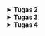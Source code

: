 
<details>
<Summary><b>Tugas 2</b></Summary>

Jelaskan bagaimana cara kamu mengimplementasikan checklist di atas secara step-by-step (bukan hanya sekadar mengikuti tutorial).
1.  Membuat sebuah proyek Django baru.
    Pertama kali buat dan jalankan virtual environment di direktori toko-sepatu-sejahtera. Lalu buat sebuah txt (requirements.txt) yang berisi hal-hal yang ingin di install, salah satunya django. Setelah itu, jalankan "django-admin startproject toko_sepatu_sejahtera" yang akan membuat proyek django baru.

2.  Membuat aplikasi dengan nama main pada proyek tersebut.
    Sama seperti sebelumnya, pertama kali buat dan jalankan virtual environment di direktori toko-sepatu-sejahtera. Lalu jalankan "python manage.py startapp main" pada direktori toko-sepatu-sejahtera. Terakhir, daftarkan aplikasi main pada settings.py dengan menambahkan 'main' pada list INSTALLED_APPS

3.  Melakukan routing pada proyek agar dapat menjalankan aplikasi main.
    Pada berkas urls.py di direktori proyek, tambahkan fungsi include di bagian impor. Lalu tambahkan "path('', include('main.urls'))", pada list urlpatterns untuk bisa menghubungkan proyek ke aplikasi main

4.  Membuat model pada aplikasi main dengan nama Product dan memiliki atribut wajib sebagai berikut.
        name sebagai nama item dengan tipe CharField.
        price sebagai harga item dengan tipe IntegerField.
        description sebagai deskripsi item dengan tipe TextField.
        thumbnail sebagai gambar item dengan tipe URLField.
        category sebagai kategori item dengan tipe CharField.
        is_featured sebagai status unggulan item dengan tipe BooleanField.
    Ketika membuat aplikasi main, otomatis juga terbuat berkas models.py. Lalu tambahkan atribut-atribut tersebut pada berkas models.py yang sudah dibuat di dalam class Product.

5.  Membuat sebuah fungsi pada views.py untuk dikembalikan ke dalam sebuah template HTML yang   
    menampilkan nama aplikasi serta nama dan kelas kamu.
    Menambahkan fungsi ini pada views.py yang akan dikirimkan ke templates main.html ketika dipanggil
    def show_info(request):
        context = {
            'app_name': 'Toko Sepatu Sejahtera',
            'name': 'Bisma Zharfan Satryo Wibowo',
            'class': 'PBP B'
        }

        return render(request, "main.html", context)

6.  Membuat sebuah routing pada urls.py aplikasi main untuk memetakan fungsi yang telah dibuat pada     
    views.py.
    Pertama buat berkas urls.py di direktori aplikasi main. Lalu tambahkan kode ini
    from django.urls import path
    from main.views import show_main

    app_name = 'main'

    urlpatterns = [
        path('', show_info, name='show_info'),
    ]
    Kode ini akan memanggil fungsi show_info di views.py jika url dengan path kosong (' ') direquest

7.  Melakukan deployment ke PWS terhadap aplikasi yang sudah dibuat sehingga nantinya dapat diakses    
    oleh teman-temanmu melalui Internet. 
    Untuk melakukan deployment ke PWS, pertama login ke website PWS terlebih dahulu. Lalu, klik create new proyek dan tulis nama tokosepatusejahtera. Simpan credentials dari proyek tersebut. Lalu, copy isi dari berkas .env.prod ke environ di proyek tersebut. Tambahkan url PWS ke list allowed_host yang ada di settings.py. Terakhir, lakukan add, commit, dan push ke PWS dan masukkan credentials yang tadi sudah disimpan.



Buatlah bagan yang berisi request client ke web aplikasi berbasis Django beserta responnya dan jelaskan pada bagan tersebut kaitan antara urls.py, views.py, models.py, dan berkas html.
<img src="images/image.png" alt="Foto" width="700">

Urutan alur kerja Django adalah sebagai berikut:
1.  Pengguna mengetikkan URL di browser yang akan mengirimkan HTTP request ke server web
2.  HTTP request akan diterima oleh urls.py yang akan mencocokkan dengan pola URL dengan view yang tepat
3.  View akan menjalankan logika aplikasi, jika view membutuhkan untuk menulis atau membaca data maka  
    akan melibatkan interaksi dengan Model (models.py)
4.  Setelah diproses, view akan memanggil Template yang sesuai agar bisa ditampilkan dengan lebih 
    terstruktur dan rapih dalam bentuk .html
5.  Terakhir, Django akan mengirimkan HTTP Response dalam bentuk html yang pengguna bisa lihat di 
    browser mereka
Reference: PPT 02 - Introduction to The Internet and Web Framework


Jelaskan peran settings.py dalam proyek Django!
settings.py adalah pusat konfigurasi Django yang mengatur database, aplikasi, keamanan, template, static files, middleware, dan berbagai pengaturan lain yang dibutuhkan agar proyek bisa berjalan dengan benar. Jadi setiap kali aplikasi Django dijalankan, Django akan membaca settings.py telebih dahulu untuk tahu bagaimana harus beroperasi.



Bagaimana cara kerja migrasi database di Django?
Pertama, ketika kita membuat misal class Product di Models.py, maka artinya kita ingin Django untuk membuat tabel Product dengan atribut-atributnya. Lalu, ketika kita menjalankan command "python manage.py makemigrations" setelah membuat Product di models.py, Django akan membaca perubahan pada models.py dan membuat file migration di folder migrations sesuai dengan perubahan tersebut. Setelah itu, ketika kita menjalankan "python manage.py makemigrations", Django akan mengeksekusi file migration tersebut ke database, dalam kasus ini, Django akan membuat tabel Product di database 



Menurut Anda, dari semua framework yang ada, mengapa framework Django dijadikan permulaan pembelajaran pengembangan perangkat lunak?
Menurut saya, Django dipilih menjadi framework untuk permulaan pembelajaran ini, karena penggunaan bahasa Python yang menjadikannya lebih mudah dimengerti. Selain itu Django juga sudah lengkap dari awal dengan banyak fitur bawaan. Django juga dipilih, karena lebih terstruktur, aman, didukung komunitas besar, dan tetap relevan di industri.



Apakah ada feedback untuk asisten dosen tutorial 1 yang telah kamu kerjakan sebelumnya?
Kalau dari saya, tidak ada, karena dari web tutorial nya sudah sangat jelas dari step-by-step nya, lalu asisten dosennya pun selalu ada buat ngebantu kita kalo ada yang bermasalah. 


</details>

<details>
<Summary><b>Tugas 3</b></Summary>
<ol>
    <li>
    Jelaskan mengapa kita memerlukan data delivery dalam pengimplementasian sebuah platform?
    Data Delivery dibutuhkan dalam sebuah platform untuk
        <ol> 
            <li>Memungkinkan adanya interaksi antar komponen, yaitu dengan data delivery, komponen-komponen pada platform bisa saling bertukar informasi, misal dari frontend ke backend dan begitupun sebaliknya</li>
            <li>Menambah user experience, yaitu data delivery memungkinkan respon kepada pengguna dengan cepat dan data yang juga up-to-date</li>
            <li>Menjamin konsistensi data antar setiap komponen pada platform sehingga tidak ada data pada platform yang keliru</li>
            <li>Platform bisa terhubung ke layanan eksternal dengan mengirimkan data lintas sistem yang juga bisa menambah user experience</li>
            <li>Dengan data delivery, memungkinkan data atau informasi yang dikirimkan tidak hanya cepat sampai, tetapi juga aman dan andal</li>
        </ol>
    </li>
    <li>
    Menurutmu, mana yang lebih baik antara XML dan JSON? Mengapa JSON lebih populer dibandingkan XML?
    XML dan JSON memiliki keunggulan dan kelemahannya masing-masing. Format XML lebih baik jika data membutuhkan struktur yang lebih kompleks, metadata, atau standar formal (contoh: dokumen hukum, konfigurasi enterprise, SOAP). Sedangkan JSON lebih baik untuk digunakan pada aplikasi web/mobile modern, API, atau sistem yang butuh kecepatan dan efisiensi. JSON lebih populer dikarenakan itu, 
        <ol>
            <li>JSON lebih ringan dan cepat diproses dibanding XML</li>
            <li>Struktur JSON mirip dengan objek di JavaScript, sehingga lebih mudah dipahami oleh developer web</li>
            <li>JSON bisa langsung digunakan di JavaScript tanpa perlu parsing tambahan</li>
            <li>API modern lebih banyak menggunakan JSON sebagai format data utama</li>
            <li>JSON lebih efisien untuk pertukaran data di aplikasi web/mobile yang butuh kecepatan</li>
        </ol>
    </li>
    <li>
    Jelaskan fungsi dari method is_valid() pada form Django dan mengapa kita membutuhkan method tersebut?
    Method is_valid() digunakan untuk memvalidasi data yang diinput user, seperti:
        <ol>
            <li>Memeriksa apakah semua field yang diinput sudah sesuai, contohnya 'IntegerField(min_value=1)' yang jika tidak sesuai maka method akan mengembalikan false</li>
            <li>Menjalankan validasi built-in maupun custom, seperti email harus valid dan angka sesuai dengan range</li>
            <li>Mengisi 'cleaned_data' jika valid , yaitu jika form valid, 'form.cleaned_data' akan berisi data yang sudah dibersihkan dan siap dipakai (misalnya disimpan ke database).</li>
        </ol>
    Kita membutuhkan method tersebut untuk keamanan, yaitu agar input dari user dicek terlebih dahulu sebelum diproses. Selain itu, method ini juga dibutuhkan untuk memastikan data yang masuk sudah sesuai format. Terakhir, dengan adanya method ini memudahkan kita sebagai developer untuk memvalidasi input, tanpa mulai dari 0
    </li>
    <li>
    Mengapa kita membutuhkan 'csrf_token' saat membuat form di Django? Apa yang dapat terjadi jika kita tidak menambahkan 'csrf_token' pada form Django? Bagaimana hal tersebut dapat dimanfaatkan oleh penyerang?
    Fungsi utama dari 'csrf_token' adalah untuk memastikan bahwa request POST (misalnya ketika login ke akun) benar-benar pengguna sah yang menggunakan website kita, bukan pihak dari website lain yang menyamar. Jika kita tidak menambahkan 'csrf_token', maka aplikasi menjadi:
        <ol>
        <li>Menjadi rentan terhadap serangan csrf, yaitu penyerang dapat membuat website yang berbahaya dan diam-diam mengirim request POST ke website kita atas nama pengguna yang ingin login</li>
        <li>Tidak mempunyai validasi keaslian request, server tidak bisa tahu apakah request POST datang dari form asli di website kita atau dari pihak ketiga.</li>
        <li>Menambah resiko manipulasi data, misalnya: ubah password, kirim pesan, bahkan transfer saldo bisa dilakukan tanpa sepengetahuan user.</li>
        </ol>
    Penyerang dapat memanfaatkan hal ini dengan membuat website palsu (misal kita login ke bank.com (sudah ada session/cookie yang aktif)), lalu di website palsu itu ada form tersembunyi yang mengirim request POST ke bank.com untuk transfer uang ke akun penyerang.
    Kalau kita (yang sedang login di bank.com) tanpa sadar mengunjungi situs palsu itu:
        1. Browser otomatis mengirim cookie session bank.com + request POST ke server bank.com.
        2. Server mengira itu request sah dari kita.
        3. Uang kita bisa ditransfer ke akun penyerang tanpa kita tahu.
    Dengan csrf_token, serangan ini gagal, karena server akan mengecek apakah request berisi token valid. Situs palsu tidak bisa menebak token unik tersebut.
    </li>
    <li>
        Jelaskan bagaimana cara kamu mengimplementasikan checklist di atas secara step-by-step (bukan hanya sekadar mengikuti tutorial).
        <ol>
            <li>Tambahkan 4 fungsi views baru untuk melihat objek yang sudah ditambahkan dalam format XML, JSON, XML by ID, dan JSON by ID.
            Fungsi untuk melihat semua data yang sudah ditambahkan:
            Membuat dua fungsi baru yang menerima parameter request dengan nama 'show_xml' dan 'show_json', serta membuat sebuah variabel di dalam kedua fungsi tersebut yang menyimpan hasil query dari seluruh data yang ada pada Product, yaitu 'product_list = Product.objects.all()'. Lalu, Tambahkan return function yang berupa HttpResponse yang berisi parameter data hasil query yang sudah diserialisasi menjadi JSON atau XML dan parameter 'content_type="application/json"' pada fungsi json dan 'content_type="application/xml"' pada fungsi XML
            Fungsi untuk melihat data sesuai id yang diinginkan:
            Membuat dua fungsi baru yang menerima parameter request dan news_id dengan nama show_xml_by_id dan show_json_by_id, serta membuat variabel di dalam kedua fungsi tersebut yang menyimpan hasil hasil query dari data dengan id tertentu yang ada pada Product, yaitu 'product_item = Product.objects.filter(pk=product_id)'pada fungsi XML dan 'product_item = Product.objects.get(pk=product_id)' pada fungsi JSON. Lalu tambahkan return function berupa HttpResponse yang berisi parameter data hasil query yang sudah diserialisasi menjadi JSON atau XML dan parameter content_type dengan value "application/xml" (untuk format XML) atau "application/json" (untuk format JSON). Setelah itu, tambahkan try except pada kedua fungsi untuk ketika id tidak ditemukan.
            Terakhir untuk keempat fungsi tambahkan juga import semua fungsi pada urls.py dan buat pathnya masing-masing
            </li>
            <li>
            Membuat routing URL untuk masing-masing views yang telah ditambahkan pada poin 1.
            Setelah membuat keempat fungsi, maka pertama import dulu semua fungsi tersebut ke urls.py pada direktori main. Setelah itu buat path setiap fungsi, yaitu
                - path('xml/', show_xml, name='show_xml'), untuk fungsi menampilkan semua dengan format XML
                - path('json/', show_json, name='show_json'), untuk fungsi menampilkan semua dengan format JSON
                - path('xml/<str:product_id>/', show_xml_by_id, name='show_xml_by_id'), untuk fungsi menampilkan sesuai id dengan format XML
                - path('json/<str:product_id>/', show_json_by_id, name='show_json_by_id'),untuk fungsi menampilkan sesuai id dengan format JSON
            </li>
            <li>
            Membuat halaman yang menampilkan data objek model yang memiliki tombol "Add" yang akan redirect ke halaman   
            form, serta tombol "Detail" pada setiap data objek model yang akan menampilkan halaman detail objek.
            Pertama buatlah di dalam block <a> sebuah button add product yang memindahkan ke url create_product.html. Dibawahnya buat sebuah blok if jika di dalam product_list masih
            kosong. Dibawahnya, di dalam blok else dari if sebelumnya, buat blok looping untuk semua produk yang sudah dibuat. Untuk setiap produknya, pertama tampilkan nama produknya dan hubungkan juga ke product_detail.html. Dibawahnya tampilkan thumbnail juga jika produk memilikinya. Terakhir tambahkan tombol more yang juga dihubungkan ke product_detail.html
            </li>
            <li>
            Membuat halaman form untuk menambahkan objek model pada app sebelumnya.
            Di dalam blok template base.html, buat sebuah form dengan method POST. Buat table setelahnya berdasarkan atribut-atribut dari product. Terakhir tambahkan input yang menambah produk ke product_list.
            </li>
            <li>
            Membuat halaman yang menampilkan detail dari setiap data objek model.
            Di dalam blok template base.html, pertama buat button back to product list yang mengembalikan ke halaman utama. Dibawahnya tampilkan product_name dan atribut-atribut lainnya, seperti jika dia is_featured, price, rating, brand, dan juga kapan produknya ditambahkan. Dibawahnya tampilkan juga thumbnail, jika produk memilikinya. Terakhir buat blok paragraf untuk menyimpan product.description
            </li>
            <li>
            Apakah ada feedback untuk asdos di tutorial 2 yang sudah kalian kerjakan sebelumnya?
            Kalau dari saya, tidak ada, karena dari web tutorial nya sudah sangat jelas dari step-by-step nya, lalu asisten dosennya pun selalu ada buat ngebantu kita kalo ada yang bermasalah.
            </li>
        </ol>
    </li>
    <li>
    Mengakses keempat URL di poin 2 menggunakan Postman, membuat screenshot dari hasil akses URL pada Postman, dan menambahkannya ke dalam README.md.
    <img src="images/postman_json_id.png" alt="Foto" width="1000">
    <img src="images/postman_json.png" alt="Foto" width="1000">
    <img src="images/postman_xml_id.png" alt="Foto" width="1000">
    <img src="images/postman_xml.png" alt="Foto" width="1000">
    </li>
</ol>

</details>

<details>
<Summary><b>Tugas 4</b></Summary>

<ol>
<li>
Apa itu Django AuthenticationForm? Jelaskan juga kelebihan dan kekurangannya.

Django AuthenticationForm adalah form bawaan dari Django yang digunakan untuk menangani proses autentikasi pengguna, seperti login. Form ini menyediakan validasi standar untuk username dan password, serta metode untuk memeriksa kredensial pengguna terhadap database.
Form ini terhubung dengan django sehingga langsung bisa dipakai untuk:
    <ol>
        <li>Menerima username dan password dari pengguna</li>
        <li>Memverifikasi kredensial ke database</li>
        <li>Memastikan akun yang dimasukkan aktif dan valid</li>
    </ol>
Kelebihan:
    <ol>
        <li>Mudah digunakan: Form ini sudah siap pakai, sehingga developer tidak perlu membuat form login dari awal.</li>
        <li>Integrasi dengan sistem autentikasi Django: Form ini bekerja mulus dengan sistem autentikasi bawaan Django, termasuk session dan middleware.</li>
        <li>Keamanan: Form ini sudah memiliki validasi dasar untuk mencegah serangan umum seperti brute force dan SQL injection.</li>
        <li>Dukungan untuk berbagai backend autentikasi: Form ini dapat digunakan dengan berbagai backend autentikasi yang didukung oleh Django.</li>
    </ol>
Kekurangan:
    <ol>
        <li>Keterbatasan kustomisasi: Form ini memiliki struktur dan validasi yang sudah ditentukan, sehingga sulit untuk menyesuaikan dengan kebutuhan spesifik aplikasi.</li>
        <li>Tidak mendukung fitur tambahan: Form ini hanya menangani login dasar, sehingga jika aplikasi membutuhkan fitur tambahan seperti two-factor authentication atau social login, developer harus menambahkannya secara manual.</li>
        <li>Tidak fleksibel untuk desain UI: Form ini memiliki tampilan standar yang mungkin tidak sesuai dengan desain UI aplikasi, sehingga perlu penyesuaian tambahan.</li>
    </ol>
</li>
<li>
Apa perbedaan antara autentikasi dan otorisasi? Bagaiamana Django mengimplementasikan kedua konsep tersebut?

Autentikasi diibaratkan seperti apakah user ini benar-benar merupakan user yang diklaim orang tersebut. Biasanya prosesnya menggunakan username, password, token email, dll. Jika sudah dipastikan kalau orang tersebut merupakan user yang sesuai, maka sistem akan mengenalinya sebagai objek user
Sedangkan, otorisasi diibaratkan seperti apakah user ini boleh melakukan hal tertentu ini setelah dikenali. Proses otorisasi berarti menentukan hak akses hak akses (permissions) pengguna terhadap resource (misalnya view, model, atau data tertentu).
Django mengimplementasikan konsep autentikasi dengan menyediakan sistem authentication pada django.contrib.auth. Komponen dari sistem ini, yaitu
    <ol>
        <li>django.contrib.auth.authenticate() → memeriksa username/password dan mengembalikan User jika valid.</li>
        <li>django.contrib.auth.login() → menyimpan ID user di session sehingga user dianggap authenticated.</li>
        <li>Middleware: AuthenticationMiddleware → mengaitkan request.user dengan user yang sedang login.</li>
    </ol>
Sementara itu, Django mengimplementasikan konsep otorisasi salah satunya dengan decorators seperti @login_required dan @permission_required. Decorator ini bisa ditambahkan pada views untuk membatasi akses hanya untuk user yang sudah login atau memiliki permission tertentu. Selain itu, Django juga menyediakan model Group dan Permission untuk mengelola hak akses secara lebih terstruktur. 
</li>
<li>
Apa saja kelebihan dan kekurangan session dan cookies dalam konteks menyimpan state di aplikasi web?

Kelebihan dan kekurangan session:
    <ol>
        <li>Kelebihan:
            <ol>
                <li>Keamanan: Data session disimpan di server, sehingga lebih aman dari manipulasi oleh pengguna.</li>
                <li>Ukuran data: Session dapat menyimpan data yang lebih besar dibanding cookies karena tidak ada batasan ukuran seperti pada cookies.</li>
                <li>Meningkatkan pengalaman pengguna: Session memungkinkan penyimpanan informasi pengguna yang lebih kompleks, seperti keranjang belanja, tanpa membebani v.</li>
            </ol>
        </li>
        <li>Kekurangan:
            <ol>
                <li>Skalabilitas: Menggunakan session dapat menjadi tantangan pada aplikasi yang sangat besar atau terdistribusi karena perlu menyimpan state di server.</li>
                <li>Ketergantungan pada server: Jika server down, semua session akan hilang.</li>
                <li>Overhead server: Menyimpan dan mengelola session memerlukan sumber daya tambahan di server.</li>
            </ol>
        </li>
    </ol>
Kelebihan dan kekurangan cookies:
    <ol>
        <li>Kelebihan:
            <ol>
                <li>Skalabilitas: Cookies disimpan di klien, sehingga tidak membebani server dan lebih mudah untuk aplikasi yang sangat besar.</li>
                <li>Mudah diimplementasikan: Cookies mudah dibuat dan digunakan tanpa perlu konfigurasi server tambahan.</li>
                <li>Persistensi: Cookies dapat disetel untuk bertahan lebih lama, memungkinkan pengguna tetap login atau menyimpan preferensi meskipun browser ditutup.</li>
            </ol>
        </li>
        <li>Kekurangan:
            <ol>
                <li>Keamanan: Cookies rentan terhadap serangan seperti XSS dan CSRF karena data disimpan di klien dan dapat dimanipulasi.</li>
                <li>Batasan ukuran: Cookies memiliki batasan ukuran (sekitar 4KB), sehingga tidak cocok untuk menyimpan data besar.</li>
                <li>Privasi: Pengguna mungkin menonaktifkan cookies di browser mereka, yang dapat mengganggu fungsionalitas aplikasi web.</li>
            </ol>
        </li>
    </ol>
</li>
<li>
Apakah penggunaan cookies aman secara default dalam pengembangan web, atau apakah ada risiko potensial yang harus diwaspadai? Bagaimana Django menangani hal tersebut?

Secara default, penggunaan cookies tidak sepenuhnya aman dalam pengembangan web karena ada beberapa risiko potensial yang harus diwaspadai, seperti:
    <ol>
        <li>Serangan Cross-Site Scripting (XSS): Jika situs rentan terhadap XSS, penyerang dapat menyisipkan skrip berbahaya yang mencuri cookies pengguna.</li>
        <li>Serangan Cross-Site Request Forgery (CSRF): Cookies dapat digunakan untuk mengautentikasi permintaan, sehingga penyerang dapat memanfaatkan cookies yang valid untuk melakukan tindakan atas nama pengguna tanpa sepengetahuan mereka.</li>
        <li>Pencurian cookies: Jika cookies tidak dienkripsi atau dilindungi dengan benar, mereka dapat dicuri melalui jaringan yang tidak aman.</li>
        <li>Pengaturan yang salah: Cookies yang tidak dikonfigurasi dengan benar (misalnya, tidak menggunakan atribut Secure atau HttpOnly) dapat meningkatkan risiko keamanan.</li>
    </ol>
Django menangani risiko-risiko tersebut dengan beberapa cara:
    <ol>
        <li>CSRF Protection: Django memiliki perlindungan CSRF bawaan yang menggunakan token CSRF untuk memverifikasi bahwa permintaan POST berasal dari sumber yang sah.</li>
        <li>Secure and HttpOnly Flags: Django memungkinkan pengaturan atribut Secure (hanya dikirim melalui HTTPS) dan HttpOnly (tidak dapat diakses melalui JavaScript) pada cookies sesi untuk meningkatkan keamanan.</li>
        <li>Session Management: Django menggunakan session yang disimpan di server, sehingga data sensitif tidak disimpan langsung di cookies.</li>
        <li>Input Validation: Django menyediakan mekanisme validasi input yang membantu mencegah serangan XSS dengan membersihkan data yang diterima dari pengguna.</li>
        <li>Pengaturan Kebijakan Keamanan Konten (CSP): Django mendukung pengaturan CSP untuk membatasi sumber daya yang dapat dimuat oleh halaman web, mengurangi risiko XSS.</li>
    </ol>
</li>   
<li>
Jelaskan bagaimana cara kamu mengimplementasikan checklist di atas secara step-by-step (bukan hanya sekadar mengikuti tutorial).
    <ol>
        <li>Mengimplementasikan fungsi registrasi, login, dan logout untuk memungkinkan pengguna mengakses aplikasi sebelumnya sesuai dengan status login/logoutnya.
        Pertama, buat fungsi untuk registrasi, login, dan logout di views.py. Untuk fungsi registrasi dibuat menggunakan request method POST dan form bawaan django, yaitu  UserCreationForm() yang jika form berhasil diisi (valid) dipindahkan ke laman login. Untuk fungsi login juga menggunakan request method POST dan form bawaan django, yaitu AuthenticationForm(). Jika sudah berhasil mengisi form akan dipindahkan ke laman login. Untuk logout, tinggal tambahkan fungsi bawaan django, yaitu logout() dan pindahkan ke laman login. Setelah dibuat semua fungsi, buat juga laman html nya untuk menampilkan fungsi tersebut kecuali logout yang hanya menambahkan tombol logout pada main.html yang mengarahkan ke laman login. Untuk htmlnya, yaitu login dan register, pertama-tama extend base.html. Lalu, di dalam block content buat form dengan method POST. Tambahkan juga csrf_token di dalam form. Setelah itu, buat table yang berisi input sesuai dengan atribut yang dibutuhkan pada form. Terakhir, tambahkan tombol submit untuk mengirim form tersebut. Terakhir, buat routing di urls.py untuk setiap fungsi yang sudah dibuat.
        </li>
        <li>Menghubungkan model Product dengan User
        Pertama, import User dari django.contrib.auth.models di models.py. Setelah itu, tambahkan atribut baru pada class Product dengan nama 'user' yang bertipe ForeignKey dan menghubungkannya ke model User dengan on_delete=models.CASCADE. Setelah itu, jalankan perintah makemigrations dan migrate untuk menerapkan perubahan pada database. Lalu, pada views.py di fungsi create_product, tambahkan parameter commit=False di product_entry agar product yang terbuat tidak langsung masuk ke database, tambahkan juga parameter request_user ke atribut user pada product_entry, lalu simpan product_entry ke database dengan product_entry.save(). Terakhir, tambahkan juga atribut user pada context di fungsi show_main agar bisa ditampilkan di main.html
        </li>
        <li> Menampilkan detail informasi pengguna yang sedang logged in seperti username dan menerapkan cookies seperti last_login pada halaman utama aplikasi.
        Pertama, pada views.py di fungsi show_main, tambahkan parameter request.user.username pada 'name' ke context agar bisa menampilkan username di main.html. Tambahkan juga request.COOKIES.get('last_login', 'Never') ke context 'last_login' untuk menampilkan waktu terakhir login. Agar bisa menyimpan waktu terakhir login pada cookies, tambahkan response.set_cookie('last_login', str(datetime.datetime.now())) pada fungsi login_user yang berfungsi untuk mendaftarkan cookie last_login di response dengan isi timestamp terkini. Setelah itu, pada main.html, tambahkan juga paragraf yang menampilkan last_login dari cookies. Terakhir, pada fungsi logout_user, tambahkan response.delete_cookie('last_login') untuk menghapus cookies last_login ketika user logout.
        </li>
    </ol>
</li>
</ol>
<img src="images/produk_akun1.png" alt="Foto" width="1000">
<img src="images/produk_akun2.png" alt="Foto" width="1000">
</details>